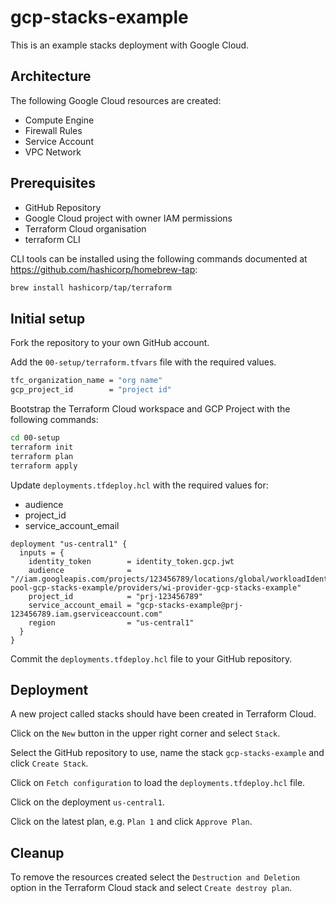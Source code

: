 # gcp-stacks-example

This is an example stacks deployment with Google Cloud.

## Architecture
The following Google Cloud resources are created:
- Compute Engine
- Firewall Rules
- Service Account
- VPC Network

## Prerequisites
- GitHub Repository
- Google Cloud project with owner IAM permissions
- Terraform Cloud organisation
- terraform CLI 

CLI tools can be installed using the following commands documented at https://github.com/hashicorp/homebrew-tap:
```bash
brew install hashicorp/tap/terraform
```

## Initial setup
Fork the repository to your own GitHub account.

Add the `00-setup/terraform.tfvars` file with the required values.
```bash
tfc_organization_name = "org name"
gcp_project_id        = "project id"
```

Bootstrap the Terraform Cloud workspace and GCP Project with the following commands:
```bash
cd 00-setup
terraform init
terraform plan
terraform apply
```

Update `deployments.tfdeploy.hcl` with the required values for:
* audience
* project_id
* service_account_email

```hcl
deployment "us-central1" {
  inputs = {
    identity_token        = identity_token.gcp.jwt
    audience              = "//iam.googleapis.com/projects/123456789/locations/global/workloadIdentityPools/wi-pool-gcp-stacks-example/providers/wi-provider-gcp-stacks-example"
    project_id            = "prj-123456789"
    service_account_email = "gcp-stacks-example@prj-123456789.iam.gserviceaccount.com"
    region                = "us-central1"
  }
}
```
Commit the `deployments.tfdeploy.hcl` file to your GitHub repository.

## Deployment
A new project called stacks should have been created in Terraform Cloud.

Click on the `New` button in the upper right corner and select `Stack`.

Select the GitHub repository to use, name the stack `gcp-stacks-example` and click `Create Stack`.

Click on `Fetch configuration` to load the `deployments.tfdeploy.hcl` file.

Click on the deployment `us-central1`.

Click on the latest plan, e.g. `Plan 1` and click `Approve Plan`.

## Cleanup
To remove the resources created select the `Destruction and Deletion` option in the Terraform Cloud stack and select `Create destroy plan`.